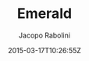---
title: "Emerald"
github: https://github.com/KingFelix/emerald
demo: https://www.jacoporabolini.com/emerald/
author: Jacopo Rabolini

ssg:
  - Jekyll
cms:
  - No Cms
date: 2015-03-17T10:26:55Z
github_branch: master
description: "A minimal and mobile-first blog theme for Jekyll"
---
